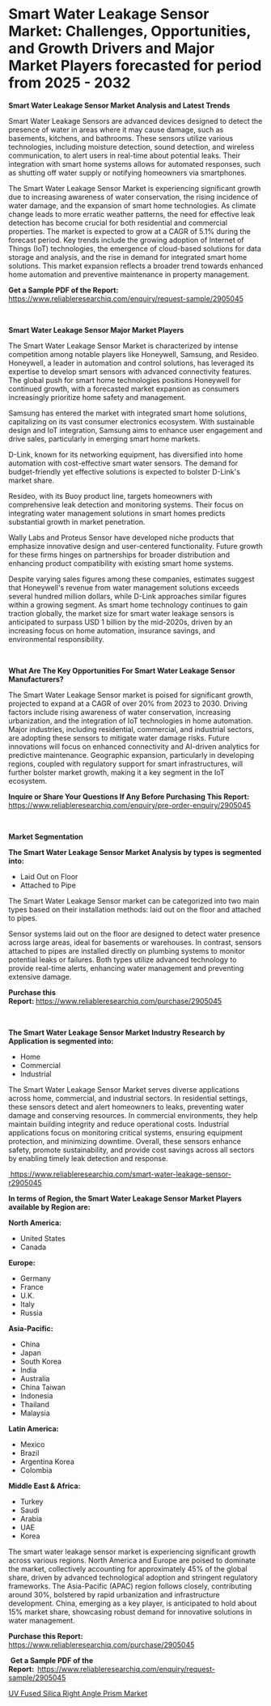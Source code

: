 <p><h1>Smart Water Leakage Sensor Market: Challenges, Opportunities, and Growth Drivers and Major Market Players forecasted for period from 2025 - 2032</h1></p><p><strong>Smart Water Leakage Sensor Market Analysis and Latest Trends</strong></p>
<p><p>Smart Water Leakage Sensors are advanced devices designed to detect the presence of water in areas where it may cause damage, such as basements, kitchens, and bathrooms. These sensors utilize various technologies, including moisture detection, sound detection, and wireless communication, to alert users in real-time about potential leaks. Their integration with smart home systems allows for automated responses, such as shutting off water supply or notifying homeowners via smartphones.</p><p>The Smart Water Leakage Sensor Market is experiencing significant growth due to increasing awareness of water conservation, the rising incidence of water damage, and the expansion of smart home technologies. As climate change leads to more erratic weather patterns, the need for effective leak detection has become crucial for both residential and commercial properties. The market is expected to grow at a CAGR of 5.1% during the forecast period. Key trends include the growing adoption of Internet of Things (IoT) technologies, the emergence of cloud-based solutions for data storage and analysis, and the rise in demand for integrated smart home solutions. This market expansion reflects a broader trend towards enhanced home automation and preventive maintenance in property management.</p></p>
<p><strong>Get a Sample PDF of the Report:&nbsp;</strong> <a href="https://www.reliableresearchiq.com/enquiry/request-sample/2905045?utm_campaign=2299&utm_medium=2&utm_source=Github&utm_content=ia&utm_term=12032025&utm_id=smart-water-leakage-sensor">https://www.reliableresearchiq.com/enquiry/request-sample/2905045</a></p>
<p>&nbsp;</p>
<p><strong>Smart Water Leakage Sensor Major Market Players</strong></p>
<p><p>The Smart Water Leakage Sensor Market is characterized by intense competition among notable players like Honeywell, Samsung, and Resideo. Honeywell, a leader in automation and control solutions, has leveraged its expertise to develop smart sensors with advanced connectivity features. The global push for smart home technologies positions Honeywell for continued growth, with a forecasted market expansion as consumers increasingly prioritize home safety and management.</p><p>Samsung has entered the market with integrated smart home solutions, capitalizing on its vast consumer electronics ecosystem. With sustainable design and IoT integration, Samsung aims to enhance user engagement and drive sales, particularly in emerging smart home markets.</p><p>D-Link, known for its networking equipment, has diversified into home automation with cost-effective smart water sensors. The demand for budget-friendly yet effective solutions is expected to bolster D-Link's market share.</p><p>Resideo, with its Buoy product line, targets homeowners with comprehensive leak detection and monitoring systems. Their focus on integrating water management solutions in smart homes predicts substantial growth in market penetration.</p><p>Wally Labs and Proteus Sensor have developed niche products that emphasize innovative design and user-centered functionality. Future growth for these firms hinges on partnerships for broader distribution and enhancing product compatibility with existing smart home systems.</p><p>Despite varying sales figures among these companies, estimates suggest that Honeywell's revenue from water management solutions exceeds several hundred million dollars, while D-Link approaches similar figures within a growing segment. As smart home technology continues to gain traction globally, the market size for smart water leakage sensors is anticipated to surpass USD 1 billion by the mid-2020s, driven by an increasing focus on home automation, insurance savings, and environmental responsibility.</p></p>
<p>&nbsp;</p>
<p><strong>What Are The Key Opportunities For Smart Water Leakage Sensor Manufacturers?</strong></p>
<p><p>The Smart Water Leakage Sensor market is poised for significant growth, projected to expand at a CAGR of over 20% from 2023 to 2030. Driving factors include rising awareness of water conservation, increasing urbanization, and the integration of IoT technologies in home automation. Major industries, including residential, commercial, and industrial sectors, are adopting these sensors to mitigate water damage risks. Future innovations will focus on enhanced connectivity and AI-driven analytics for predictive maintenance. Geographic expansion, particularly in developing regions, coupled with regulatory support for smart infrastructures, will further bolster market growth, making it a key segment in the IoT ecosystem.</p></p>
<p><strong>Inquire or Share Your Questions If Any Before Purchasing This Report:</strong> <a href="https://www.reliableresearchiq.com/enquiry/pre-order-enquiry/2905045?utm_campaign=2299&utm_medium=2&utm_source=Github&utm_content=ia&utm_term=12032025&utm_id=smart-water-leakage-sensor">https://www.reliableresearchiq.com/enquiry/pre-order-enquiry/2905045</a></p>
<p>&nbsp;</p>
<p><strong>Market Segmentation</strong></p>
<p><strong>The Smart Water Leakage Sensor Market Analysis by types is segmented into:</strong></p>
<p><ul><li>Laid Out on Floor</li><li>Attached to Pipe</li></ul></p>
<p><p>The Smart Water Leakage Sensor market can be categorized into two main types based on their installation methods: laid out on the floor and attached to pipes. </p><p>Sensor systems laid out on the floor are designed to detect water presence across large areas, ideal for basements or warehouses. In contrast, sensors attached to pipes are installed directly on plumbing systems to monitor potential leaks or failures. Both types utilize advanced technology to provide real-time alerts, enhancing water management and preventing extensive damage.</p></p>
<p><strong>Purchase this Report:&nbsp;</strong><a href="https://www.reliableresearchiq.com/purchase/2905045?utm_campaign=2299&utm_medium=2&utm_source=Github&utm_content=ia&utm_term=12032025&utm_id=smart-water-leakage-sensor">https://www.reliableresearchiq.com/purchase/2905045</a></p>
<p>&nbsp;</p>
<p><strong>The Smart Water Leakage Sensor Market Industry Research by Application is segmented into:</strong></p>
<p><ul><li>Home</li><li>Commercial</li><li>Industrial</li></ul></p>
<p><p>The Smart Water Leakage Sensor Market serves diverse applications across home, commercial, and industrial sectors. In residential settings, these sensors detect and alert homeowners to leaks, preventing water damage and conserving resources. In commercial environments, they help maintain building integrity and reduce operational costs. Industrial applications focus on monitoring critical systems, ensuring equipment protection, and minimizing downtime. Overall, these sensors enhance safety, promote sustainability, and provide cost savings across all sectors by enabling timely leak detection and response.</p></p>
<p><a href="https://www.reliableresearchiq.com/smart-water-leakage-sensor-r2905045?utm_campaign=2299&utm_medium=2&utm_source=Github&utm_content=ia&utm_term=12032025&utm_id=smart-water-leakage-sensor">&nbsp;https://www.reliableresearchiq.com/smart-water-leakage-sensor-r2905045</a></p>
<p><strong>In terms of Region, the Smart Water Leakage Sensor Market Players available by Region are:</strong></p>
<p>
    <p> <strong> North America: </strong>
        <ul>
            <li>United States</li>
            <li>Canada</li>
        </ul>
        </p> 
    <p> <strong> Europe: </strong>
        <ul>
            <li>Germany</li>
            <li>France</li>
            <li>U.K.</li>
            <li>Italy</li>
            <li>Russia</li>
        </ul>
        </p> 
    <p> <strong> Asia-Pacific: </strong>
        <ul>
            <li>China</li>
            <li>Japan</li>
            <li>South Korea</li>
            <li>India</li>
            <li>Australia</li>
            <li>China Taiwan</li>
            <li>Indonesia</li>
            <li>Thailand</li>
            <li>Malaysia</li>
        </ul>
        </p> 
    <p> <strong> Latin America: </strong>
        <ul>
            <li>Mexico</li>
            <li>Brazil</li>
            <li>Argentina Korea</li>
            <li>Colombia</li>
        </ul>
        </p> 
    <p> <strong> Middle East & Africa: </strong>
        <ul>
            <li>Turkey</li>
            <li>Saudi</li>
            <li>Arabia</li>
            <li>UAE</li>
            <li>Korea</li>
        </ul>
    </p>
    </p>
<p><p>The smart water leakage sensor market is experiencing significant growth across various regions. North America and Europe are poised to dominate the market, collectively accounting for approximately 45% of the global share, driven by advanced technological adoption and stringent regulatory frameworks. The Asia-Pacific (APAC) region follows closely, contributing around 30%, bolstered by rapid urbanization and infrastructure development. China, emerging as a key player, is anticipated to hold about 15% market share, showcasing robust demand for innovative solutions in water management.</p></p>
<p><strong>Purchase this Report: </strong><a href="https://www.reliableresearchiq.com/purchase/2905045?utm_campaign=2299&utm_medium=2&utm_source=Github&utm_content=ia&utm_term=12032025&utm_id=smart-water-leakage-sensor">https://www.reliableresearchiq.com/purchase/2905045</a></p>
<p>&nbsp;<strong>Get a Sample PDF of the Report:&nbsp;&nbsp;</strong><a href="https://www.reliableresearchiq.com/enquiry/request-sample/2905045?utm_campaign=2299&utm_medium=2&utm_source=Github&utm_content=ia&utm_term=12032025&utm_id=smart-water-leakage-sensor">https://www.reliableresearchiq.com/enquiry/request-sample/2905045</a></p>
<p><strong></strong></p>
<p><p><a href="https://github.com/furnoirons9e/Market-Research-Report-List-1/blob/main/uv-fused-silica-right-angle-prism-market.md?utm_campaign=2299&utm_medium=2&utm_source=Github&utm_content=ia&utm_term=12032025&utm_id=smart-water-leakage-sensor">UV Fused Silica Right Angle Prism Market</a></p></p>